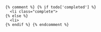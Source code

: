       {% comment %} {% if todo['completed'] %}
        <li class="complete">
      {% else %}
        <li>
      {% endif %} {% endcomment %}